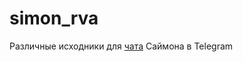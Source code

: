 # simon_rva
Различные исходники для [чата](https://t.me/joinchat/AAAAAA5UljoJ1TmvpmPJ2Q) Саймона в Telegram
